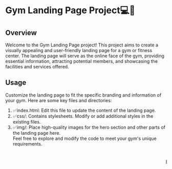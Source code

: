 
<h1>Gym Landing Page Project💻🚀</h1>
<h2>Overview</h2>
<p>Welcome to the Gym Landing Page project! This project aims to create a visually appealing and user-friendly landing page for a gym or fitness center. The landing page will serve as the online face of the gym, providing essential information, attracting potential members, and showcasing the facilities and services offered.</p>

<h2>Usage</h2>
<p>Customize the landing page to fit the specific branding and information of your gym. Here are some key files and directories:</p>
<ol>
<li>&#9989;index.html: Edit this file to update the content of the landing page.</li>
<li>&#9989;css/: Contains stylesheets. Modify or add additional styles in the existing files.</li>
<li>&#9989;img/: Place high-quality images for the hero section and other parts of the landing page here.</li>
Feel free to explore and modify the code to meet your gym's unique requirements.
</ol>
<marquee><h3>happy coding💻!!!</h3></marquee>
